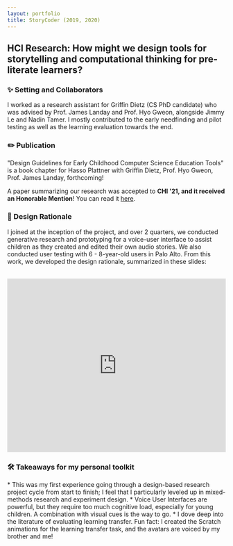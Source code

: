 ```yaml
---
layout: portfolio
title: StoryCoder (2019, 2020)
---
```

<h2>HCI Research: How might we design tools for storytelling and computational thinking for pre-literate learners?</h2>

<h3>✨ Setting and Collaborators</h3>
I worked as a research assistant for Griffin Dietz (CS PhD candidate) who was advised by Prof. James Landay and Prof. Hyo Gweon, alongside Jimmy Le and Nadin Tamer. I mostly contributed to the early needfinding and pilot testing as well as the learning evaluation towards the end.

<h3>✏️ Publication</h3>
"Design Guidelines for Early Childhood Computer Science Education Tools" is a book chapter for  Hasso Plattner with Griffin Dietz, Prof. Hyo Gweon, Prof. James Landay, forthcoming!

A paper summarizing our research was accepted to **CHI '21, and it received an Honorable Mention**! You can read it [here](https://hci.stanford.edu/research/storycoder/pdfs/storycoder_chi.pdf).

<h3>💭 Design Rationale </h3>

I joined at the inception of the project, and over 2 quarters, we conducted generative research and prototyping for a voice-user interface to assist children as they created and edited their own audio stories. We also conducted user testing with 6 - 8-year-old users in Palo Alto. From this work, we developed the design rationale, summarized in these slides:
<br><br>
<iframe src="https://docs.google.com/presentation/d/e/2PACX-1vRjzAO4b69HnK_FBEkH1jDK-i1uSfRHDV2s-aecb8IaQJttEvR9RruzRXxqPk_XGtX0rQu836F4Cx0U/embed?start=false&loop=false&delayms=3000" frameborder="0" width="100%" height="400" allowfullscreen="true" mozallowfullscreen="true" webkitallowfullscreen="true"></iframe>


<h3>🛠️ Takeaways for my personal toolkit </h3>
* This was my first experience going through a design-based research project cycle from start to finish; I feel that I particularly leveled up in mixed-methods research and experiment design.
* Voice User Interfaces are powerful, but they require too much cognitive load, especially for young children. A combination with visual cues is the way to go.
* I dove deep into the literature of evaluating learning transfer. Fun fact: I created the Scratch animations for the learning transfer task, and the avatars are voiced by my brother and me!
